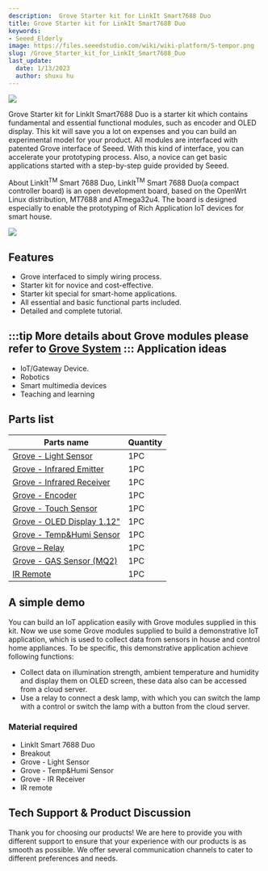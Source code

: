 ```yaml
---
description:  Grove Starter kit for LinkIt Smart7688 Duo
title: Grove Starter kit for LinkIt Smart7688 Duo
keywords:
- Seeed_Elderly
image: https://files.seeedstudio.com/wiki/wiki-platform/S-tempor.png
slug: /Grove_Starter_kit_for_LinkIt_Smart7688_Duo
last_update:
  date: 1/13/2023
  author: shuxu hu
---
```


![](https://files.seeedstudio.com/wiki/Grove_Starter_kit_for_LinkIt_Smart7688_Duo/img/Grove_Starter_kit_for_LinkIt_Smart7688_Duo_Product_view_1200_s.jpg)

Grove Starter kit for LinkIt Smart7688 Duo is a starter kit which contains fundamental and essential functional modules, such as encoder and OLED display. This kit will save you a lot on expenses and you can build an experimental model for your product. All modules are interfaced with patented Grove interface of Seeed. With this kind of interface, you can accelerate your prototyping process. Also, a novice can get basic applications started with a step-by-step guide provided by Seeed.

About LinkIt<sup>TM</sup> Smart 7688 Duo, LinkIt<sup>TM</sup> Smart 7688 Duo(a compact controller board) is an open development board, based on the OpenWrt Linux distribution, MT7688 and ATmega32u4. The board is designed especially to enable the prototyping of Rich Application IoT devices for smart house.

[![](https://files.seeedstudio.com/wiki/common/Get_One_Now_Banner.png)](https://www.seeedstudio.com/depot/Grove-Starter-Kit-for-LinkIt-7688-Duo-p-2551.html)

Features
--------

-   Grove interfaced to simply wiring process.
-   Starter kit for novice and cost-effective.
-   Starter kit special for smart-home applications.
-   All essential and basic functional parts included.
-   Detailed and complete tutorial.

:::tip
    More details about Grove modules please refer to [Grove System](https://wiki.seeedstudio.com/Grove_System/)
:::
Application ideas
-----------------

-   IoT/Gateway Device.
-   Robotics
-   Smart multimedia devices
-   Teaching and learning

Parts list
----------

| Parts name                                                                                                 | Quantity |
|------------------------------------------------------------------------------------------------------------|----------|
| [Grove - Light Sensor](https://www.seeedstudio.com/depot/Grove-Light-Sensor-p-746.html?cPath=25_27)         | 1PC      |
| [Grove - Infrared Emitter](https://www.seeedstudio.com/depot/Grove-Infrared-Emitter-p-993.html?cPath=19_23) | 1PC      |
| [Grove - Infrared Receiver](https://www.seeedstudio.com/depot/Grove-Infrared-Receiver-p-994.html)           | 1PC      |
| [Grove - Encoder](https://www.seeedstudio.com/depot/Grove-Encoder-p-1352.html)                              | 1PC      |
| [Grove - Touch Sensor](https://www.seeedstudio.com/depot/Grove-Touch-Sensor-p-747.html)                     | 1PC      |
| [Grove - OLED Display 1.12"](https://www.seeedstudio.com/depot/Grove-OLED-Display-112-p-781.html)           | 1PC      |
| [Grove - Temp&Humi Sensor](https://www.seeedstudio.com/depot/Grove-TempHumi-Sensor-p-745.html)              | 1PC      |
| [Grove – Relay](https://www.seeedstudio.com/depot/Grove-Relay-p-769.html)                                   | 1PC      |
| [Grove - GAS Sensor (MQ2)](https://www.seeedstudio.com/depot/Grove-Gas-SensorMQ2-p-937.html)                | 1PC      |
| [IR Remote](https://www.seeedstudio.com/depot/DSLR-Universal-Interval-IR-Remote-p-1927.html)                | 1PC      |

A simple demo
-------------

You can build an IoT application easily with Grove modules supplied in this kit. Now we use some Grove modules supplied to build a demonstrative IoT application, which is used to collect data from sensors in house and control home appliances. To be specific, this demonstrative application achieve following functions:

-   Collect data on illumination strength, ambient temperature and humidity and display them on OLED screen, these data also can be accessed from a cloud server.
-   Use a relay to connect a desk lamp, with which you can switch the lamp with a control or switch the lamp with a button from the cloud server.

### Material required

-   LinkIt Smart 7688 Duo
-   Breakout
-   Grove - Light Sensor
-   Grove - Temp&Humi Sensor
-   Grove - IR Receiver
-   IR remote

<!-- This Markdown file was created from https://www.seeedstudio.com/wiki/Grove_Starter_kit_for_LinkIt_Smart7688_Duo -->

## Tech Support & Product Discussion

Thank you for choosing our products! We are here to provide you with different support to ensure that your experience with our products is as smooth as possible. We offer several communication channels to cater to different preferences and needs.

<div class="button_tech_support_container">
<a href="https://forum.seeedstudio.com/" class="button_forum"></a> 
<a href="https://www.seeedstudio.com/contacts" class="button_email"></a>
</div>

<div class="button_tech_support_container">
<a href="https://discord.gg/eWkprNDMU7" class="button_discord"></a> 
<a href="https://github.com/Seeed-Studio/wiki-documents/discussions/69" class="button_discussion"></a>
</div>
